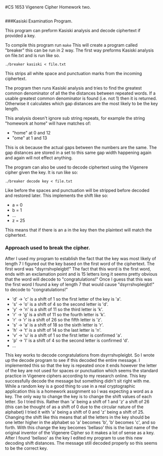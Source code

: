 #CS 1653 Vigenere Cipher Homework two.

##

###Kasiski Examination Program.

This program can preform Kasiski analysis and decode ciphertext if provided a 
key.

To compile this program run 
	`make`
This will create a program called "breaker" this can be run in 2 way. The 
first way preforms Kasiski analysis on file.txt and is run like so.

	./breaker kasiski < file.txt	

This strips all white space and punctuation marks from the incoming 
ciphertext.

The program then runs Kasiski analysis and tries to find the greatest common 
denominator of all the the distances between repeated words. If a usable 
greatest common denominator is found (i.e. not 1) then it is returned. 
Otherwise it calculates which gap distances are the most likely to be the key 
length. 

This analysis doesn't ignore sub string repeats, for example the string 
"homework at home" will have matches of:

* "home" at 0 and 12
* "ome" at 1 and 13

This is ok because the actual gaps between the numbers are the same. 
The gap distances are stored in a set to this same gap width happening 
again and again will not effect anything.

The program can also be used to decode ciphertext using the Vigenere cipher 
given the key. It is run like so:

	./breaker decode key < file.txt

Like before the spaces and punctuation will be stripped before decoded and 
restored later. This implements the shift like so:

* a = 0
* b = 1
* ...
* z = 25

This means that if there is an a in the key then the plaintext will match 
the ciphertext. 


### Approach used to break the cipher. 
After I used my program to establish the fact that the key was most likely of 
length 7 I figured out the key based on the first word of the ciphertext. The 
first word was "dsyrrshvpleigbt!" The fact that this word is the first word, ends 
with an exclamation point and is 15 letters long it seems pretty obvious that the
word will decode to "congratulations!" Once I guess that this was the first word 
I found a key of length 7 that would cause "dsyrrshvpleigbt!" to decode to
"congratulations!" 

* 'd' -> 'c' is a shift of 1 so the first letter of the key is 'a'.
* 's' -> 'o' is a shift of 4 so the second letter is 'd'.
* 'y' -> 'n' is a shift of 11 so the third letter is 'k'.
* 'r' -> 'g' is a shift of 11 so the fourth letter is 'k'.
* 'r' -> 'r' is a shift of 26 so the fifth letter is 'z'.
* 's' -> 'a' is a shift of 18 so the sixth letter is 'r'.
* 'h' -> 't' is a shift of 14 so the last letter is 'n'.
* 'v' -> 'u' is a shift of 1 so the first letter is confirmed 'a'.
* 'p' -> 'l' is a shift of 4 so the second letter is confirmed 'd'.
* ...

This key works to decode congratulations from dsyrrshvpleigbt. So I wrote up the
decode program to see if this decoded the entire message. I implemented this so 
that the key is repeated once it ends however the letter of the key are not used 
for spaces or punctuation which seems the standard practice in Vigenere ciphers 
according to my research online. This key successfully decode the message but 
something didn't sit right with me. While a random key is a good thing to use in 
a real cryptographic application this is a homework assignment so I was expecting 
a word as a key. The only way to change the key is to change the shift values of
each letter. So I tried this. Rather than 'a' being a shift of 1 and 'z' a shift 
of 26 (this can be thought of as a shift of 0 due to the circular nature of the 
alphabet) I tried it with 'a' being a shift of 0 and 'z' being a shift of 25. 
Changing the shift like this means that all the letters in the key should be one 
letter higher in the alphabet so 'a' becomes 'b', 'b' becomes 'c', and so forth. 
With this change the key becomes 'bellaso' this is the last name of the original 
inventor of the Vigenere Cipher so it makes a lot of sense as a key. After I 
found 'bellaso' as the key I edited my program to use this new decoding shift 
distances. The message still decoded properly so this seems to be the correct 
key. 
